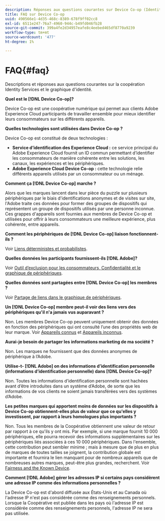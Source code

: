```yaml
---
description: Réponses aux questions courantes sur Device Co-op (Identity Services Cooperative et Identity Graph).
title: FAQ sur Device Co-op
uuid: 490566e1-4d35-468c-8389-678f9ff02cc8
exl-id: 6511e247-76a7-4960-944c-b49fd046fb28
source-git-commit: 399a4fe2d34957eafe8c4eebed465df8770a9239
workflow-type: tm+mt
source-wordcount: '477'
ht-degree: 1%

---
```


# FAQ{#faq}

Descriptions et réponses aux questions courantes sur la coopération Identity Services et le graphique d&#39;identité.

**Quel est le  [!DNL Device Co-op]?**

Device Co-op est une coopérative numérique qui permet aux clients Adobe Experience Cloud participants de travailler ensemble pour mieux identifier leurs consommateurs sur les différents appareils.

**Quelles technologies sont utilisées dans Device Co-op ?**

Device Co-op est constitué de deux technologies :

* **Service d’identification des Experience Cloud :** ce service principal du Adobe Experience Cloud fournit un ID commun permettant d’identifier les consommateurs de manière cohérente entre les solutions, les canaux, les expériences et les périphériques.
* **Adobe Experience Cloud Device Co-op :** cette technologie relie différents appareils utilisés par un consommateur ou un ménage.

**Comment ça  [!DNL Device Co-op] marche ?**

Alors que les marques lancent dans leur pièce du puzzle sur plusieurs périphériques par le biais d&#39;identifications anonymes et de visites sur site, l&#39;Adobe traite ces données pour former des groupes de dispositifs qui représentent un groupe de dispositifs utilisés par une personne inconnue. Ces grappes d&#39;appareils sont fournies aux membres de Device Co-op et utilisées pour offrir à leurs consommateurs une meilleure expérience, plus cohérente, entre appareils.

**Comment les périphériques de  [!DNL Device Co-op] liaison fonctionnent-ils ?**

Voir [Liens déterministes et probabilistes](processes/links.md#concept-58bb7ab25f904f5f98d645e35205c931).

**Quelles données les participants fournissent-ils  [!DNL Adobe]?**

Voir [Outil d’exclusion pour les consommateurs, Confidentialité et le graphique de périphériques](privacy.md#concept-fa1346e6b95a484eaeafc9bebe3cd6be).

**Quelles données sont partagées entre  [!DNL Device Co-op] les membres ?**

Voir [Partage de liens dans le graphique de périphériques](processes/link-sharing.md#concept-7168053105a94649a3f092d375d79eaf).

<!--
Removed at Asa's request.
<p><b>What does <span class="keyword"> Adobe </span> see via the <span class="wintitle"> Device Graph </span>?</b> </p>
<p>Adobe can see which devices are most likely being used by the same person, using probabilistic and deterministic device graph algorithms. This match between a group of devices and a person is really two numbers that are linked to each other. One number represents a group of devices believed to belong to the same person while the other number represents a person. Adobe makes this linked device information available to consumers as well, so they can correct misinformation and/or opt-out one or all devices from the Device Co-op. </p>
-->

**Un  [!DNL Device Co-op] membre peut-il voir des liens vers des périphériques qu&#39;il n&#39;a jamais vus auparavant ?**

Non. Les membres Device Co-op peuvent uniquement obtenir des données en fonction des périphériques qui ont consulté l’une des propriétés web de leur marque. Voir [Appareils connus](processes/known-device.md#concept-8e87c276819a48bfac5cef10b45216d1) et [Appareils inconnus](processes/unknown-device.md#concept-95090d341cdc4c22ba4319d79d8f6e40).

**Aurai-je besoin de partager les informations marketing de ma société ?**

Non. Les marques ne fournissent que des données anonymes de périphérique à l’Adobe.

**Utilise-t- [!DNL Adobe] on des informations d’identification personnelle (informations d’identification personnelle) dans  [!DNL Device Co-op]?**

Non. Toutes les informations d’identification personnelle sont hachées avant d’être introduites dans un système d’Adobe, de sorte que les informations de vos clients ne soient jamais transférées vers des systèmes d’Adobe.

**Les petites marques qui apportent moins de données sur les dispositifs à Device Co-op obtiennent-elles plus de valeur que ce qu&#39;elles y investissent, par rapport à leurs homologues plus importants ?**

Non. Tous les membres de la Coopérative obtiennent une valeur de retour par rapport à ce qu&#39;ils y ont mis. Par exemple, si une marque fournit 10 000 périphériques, elle pourra recevoir des informations supplémentaires sur les périphériques liés associées à ces 10 000 périphériques. Dans l&#39;ensemble, cette contribution peut sembler minime ; mais à mesure que de plus en plus de marques de toutes tailles se joignent, la contribution globale est importante et fournira le lien manquant pour de nombreux appareils que de nombreuses autres marques, peut-être plus grandes, recherchent. Voir [Fairness and the Known Device](processes/known-device.md#section-0543188729d845d6b95db70b8b25e9f8).

**Comment  [!DNL Adobe] gérer les adresses IP si certains pays considèrent une adresse IP comme des informations personnelles ?**

La Device Co-op est d&#39;abord diffusée aux États-Unis et au Canada où l&#39;adresse IP n&#39;est pas considérée comme des renseignements personnels. Lorsque la Coopérative est publiée dans les pays où l&#39;adresse IP est considérée comme des renseignements personnels, l&#39;adresse IP ne sera pas utilisée.
